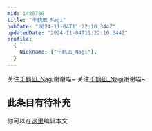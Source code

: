 ```yaml
---
mid: 1485786
title: "千鹤凪_Nagi"
pubDate: "2024-11-04T11:22:10.344Z"
updatedDate: "2024-11-04T11:22:10.344Z"
profile:
  {
    Nickname: ["千鹤凪_Nagi"],
  }
---
```


关注[千鹤凪_Nagi](https://space.bilibili.com/1485786)谢谢喵~ 关注[千鹤凪_Nagi](https://space.bilibili.com/1485786)谢谢喵~

## 此条目有待补充
你可以在[这里](https://github.com/Yuhanawa/VTuber.ICU-Content/edit/master/v/千鹤凪_Nagi/index.md)编辑本文
